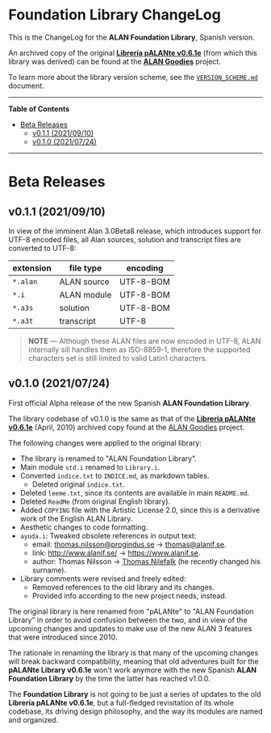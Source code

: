 # Foundation Library ChangeLog

This is the ChangeLog for the __ALAN Foundation Library__, Spanish version.

An archived copy of the original __[Librería pALANte v0.6.1e]__ (from which this library was derived) can be found at the __[ALAN Goodies]__ project.

To learn more about the library version scheme, see the [`VERSION_SCHEME.md`][VERSION_SCHEME.md] document.

-----

**Table of Contents**

<!-- MarkdownTOC autolink="true" bracket="round" autoanchor="false" lowercase="only_ascii" uri_encoding="true" levels="1,2" -->

- [Beta Releases](#beta-releases)
    - [v0.1.1 \(2021/09/10\)](#v011-20210910)
    - [v0.1.0 \(2021/07/24\)](#v010-20210724)

<!-- /MarkdownTOC -->

-----

# Beta Releases

## v0.1.1 (2021/09/10)

In view of the imminent Alan 3.0Beta8 release, which introduces support for UTF-8 encoded files, all Alan sources, solution and transcript files are converted to UTF-8:

| extension |  file type  |  encoding |
|-----------|-------------|-----------|
| `*.alan`  | ALAN source | UTF-8-BOM |
| `*.i`     | ALAN module | UTF-8-BOM |
| `*.a3s`   | solution    | UTF-8-BOM |
| `*.a3t`   | transcript  | UTF-8     |


> **NOTE** — Although these ALAN files are now encoded in UTF-8, ALAN internally sill handles them as ISO-8859-1, therefore the supported characters set is still limited to valid Latin1 characters.


## v0.1.0 (2021/07/24)

First official Alpha release of the new Spanish __ALAN Foundation Library__.

The library codebase of v0.1.0 is the same as that of the __[Librería pALANte v0.6.1e]__ (April, 2010) archived copy found at the [ALAN Goodies] project.

The following changes were applied to the original library:

- The library is renamed to "ALAN Foundation Library".
- Main module `std.i` renamed to `Library.i`.
- Converted `indice.txt` to `INDICE.md`, as markdown tables.
    + Deleted original `indice.txt`.
- Deleted `leeme.txt`, since its contents are available in main `README.md`.
- Deleted `ReadMe` (from original English library).
- Added `COPYING` file with the Artistic License 2.0, since this is a derivative work of the English ALAN Library.
- Aesthetic changes to code formatting.
- `ayuda.i`: Tweaked obsolete references in output text:
    + email: <thomas.nilsson@progindus.se> &rarr; <thomas@alanif.se>.
    + link: http://www.alanif.se/ &rarr; https://www.alanif.se.
    + author: Thomas Nilsson  &rarr; [Thomas Nilefalk]  (he recently changed his surname).
- Library comments were revised and freely edited:
    + Removed references to the old library and its changes.
    + Provided info according to the new project needs, instead.

The original library is here renamed from "pALANte" to "ALAN Foundation Library" in order to avoid confusion between the two, and in view of the upcoming changes and updates to make use of the new ALAN&nbsp;3 features that were introduced since 2010.

The rationale in renaming the library is that many of the upcoming changes will break backward compatibility, meaning that old adventures built for the __pALANte Library v0.6.1e__ won't work anymore with the new Spanish __ALAN Foundation Library__ by the time the latter has reached v1.0.0.

The __Foundation Library__ is not going to be just a series of updates to the old __Librería pALANte v0.6.1e__, but a full-fledged revisitation of its whole codebase, its driving design philosophy, and the way its modules are named and organized.


<!-----------------------------------------------------------------------------
                               REFERENCE LINKS
------------------------------------------------------------------------------>

[Semantic Versioning 2.0.0]: https://semver.org "Semantic Versioning website"

[ALAN Goodies]: https://github.com/alan-if/alan-goodies "Visit the ALAN Goodies repository on GitHub"

[Librería pALANte v0.6.1e]: https://github.com/alan-if/alan-goodies/tree/master/libs/pALANte_0.6.1e/ "View the original Librería pALANte v0.6.1e at the ALAN Goodies repository"

<!-- Issues & Discussion -->

[Discussion #14]: https://github.com/alan-if/alan-i18n/discussions/14 "See Discussion #14 — Libraries Version Scheme"

<!-- project files and folders -->

[VERSION_SCHEME.md]: ../../VERSION_SCHEME.md "Read 'Library Version Scheme' documentation"

<!-- people and organizations -->

[Alan IF Development team]: https://github.com/alan-if "Visit the Alan Interactive Fiction Development team organization on GitHub"

[Anssi Räisänen]: https://github.com/AnssiR66 "View Anssi Räisänen's GitHub profile"
[Tristano Ajmone]: https://github.com/tajmone "View Tristano Ajmone's GitHub profile"
[Thomas Nilefalk]: https://github.com/thoni56 "View Thomas Nilefalk's GitHub profile"

<!-- EOF -->
